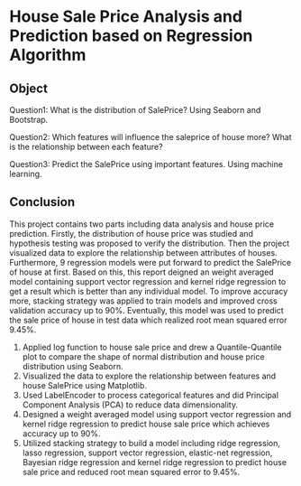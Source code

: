 # House Sale Price Analysis and Prediction based on Regression Algorithm

## Object
Question1: What is the distribution of SalePrice? Using Seaborn and Bootstrap.

Question2: Which features will influence the saleprice of house more? What is the relationship between each feature?

Question3: Predict the SalePrice using important features. Using machine learning.

## Conclusion
This project contains two parts including data analysis and house price prediction. Firstly, the distribution of house price was studied and hypothesis testing was proposed to verify the distribution. Then the project visualized data to explore the relationship between attributes of houses. Furthermore, 9 regression models were put forward to predict the SalePrice of house at first. Based on this, this report deigned an weight averaged model containing support vector regression and kernel ridge regression to get a result which is better than any individual model. To improve accuracy more, stacking strategy was applied to train models and improved cross validation accuracy up to 90%. Eventually, this model was used to predict the sale price of house in test data which realized root mean squared error 9.45%.

1. Applied log function to house sale price and drew a Quantile-Quantile plot to compare the shape of normal distribution and house price distribution using Seaborn.
2. Visualized the data to explore the relationship between features and house SalePrice using Matplotlib.
3. Used LabelEncoder to process categorical features and did Principal Component Analysis (PCA) to reduce data dimensionality.
4. Designed a weight averaged model using support vector regression and kernel ridge regression to predict house sale price which achieves accuracy up to 90%.
5. Utilized stacking strategy to build a model including ridge regression, lasso regression, support vector regression, elastic-net regression, Bayesian ridge regression and kernel ridge regression to predict house sale price and reduced root mean squared error to 9.45%.

